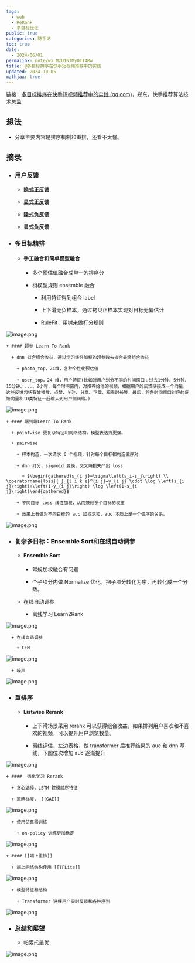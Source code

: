 ```yaml
---
tags:
  - web
  - ReRank
  - 多目标优化
public: true
categories: 随手记
toc: true
date:
  - 2024/06/01
permalink: note/wx_MzU1NTMyOTI4Mw
title: @多目标排序在快手短视频推荐中的实践
updated: 2024-10-05
mathjax: true
---
```


链接：[多目标排序在快手短视频推荐中的实践 (qq.com)](https://mp.weixin.qq.com/s?__biz=MzU1NTMyOTI4Mw==&mid=2247533308&idx=1&sn=f25852e94c1f0c3535312961342b2933&chksm=fbd7f090cca07986161d65abbf1f8bdc7858775a75de302f591c31ed992e9816682d44e6b311&scene=178&cur_album_id=1754523937775943686#rd)，郑东，快手推荐算法技术总监

<!--more-->

## 想法

  + 分享主要内容是排序机制和重排，还看不太懂。

## 摘录

  + ### 用户反馈

    + **隐式正反馈**

    + **显式正反馈**

    + **隐式负反馈**

    + **显式负反馈**

  + ### 多目标精排

    + #### 手工融合和简单模型融合

      + 多个预估值融合成单一的排序分

      + 树模型规则 ensemble 融合

        + 利用特征得到组合 label

        + 上下滑无负样本，通过拷贝正样本实现对目标无偏估计

        + RuleFit，用树来做打分规则

![image.png](/assets/image_1717340265482_0.png)

    + #### 超参 Learn To Rank

      + dnn 拟合组合收益，通过学习线性加权的超参数去拟合最终组合收益

        + photo_top，24维，各种个性化预估值

        + user_top，24 维，用户特征(比如对用户划分不同的时间窗口：过去1分钟、5分钟、15分钟、...、2小时，每个时间窗内，对推荐给他的视频，根据用户的反馈拼接成一个向量，这些反馈包括有效播放、点赞、关注、分享、下载、观看时长等，最后，将各时间窗口对应的反馈向量和ID类特征一起输入到用户侧网络。)

![image.png](/assets/image_1717340526216_0.png)

    + #### 端到端Learn To Rank

      + pointwise 更复杂特征和网络结构，模型表达力更强。

      + pairwise

        + 样本构造，一次请求 6 个视频，针对每个目标都构造偏序对

        + dnn 打分，sigmoid 变换，交叉熵损失产出 loss

          + $\begin{gathered}s_{i j}=\sigma\left(s_i-s_j\right) \\ \operatorname{loss}{ }_{l i k e}^{i j}=y_{i j} \cdot \log \left(s_{i j}\right)+\left(1-y_{i j}\right) \log \left(1-s_{i j}\right)\end{gathered}$

        + 不同目标 loss 线性加权，从而兼顾多个目标的权重

        + 效果上看做对不同目标的 auc 加权求和，auc 本质上是一个偏序的关系。

![image.png](/assets/image_1717340756250_0.png)

  + ### 复杂多目标：Ensemble Sort和在线自动调参

    + #### Ensemble Sort

      + 常规加权融合有问题

      + 个子项分内做 Normalize 优化，把子项分转化为序，再转化成一个分数。

    + 在线自动调参

      + 离线学习  Learn2Rank

![image.png](/assets/image_1717341557776_0.png)

      + 在线自动调参

        + CEM

![image.png](/assets/image_1717425668258_0.png)

      + 噪声

![image.png](/assets/image_1717425734534_0.png)

  + ### 重排序

    + #### Listwise Rerank

      + 上下滑场景采用 rerank 可以获得组合收益，如果排列用户喜欢和不喜欢的视频，可以提升用户浏览数量。

      + 离线评估，左边表格，做 transformer 后推荐结果的 auc 和 dnn 基线，下图位次增加 auc 逐渐提升

![image.png](/assets/image_1717425966017_0.png)

    + ####  强化学习 Rerank

      + 贪心选择，LSTM 建模前序特征

      + 策略梯度， [[GAE]]

![image.png](/assets/image_1717425999073_0.png)

      + 使用仿真器训练

        + on-policy 训练更加稳定

![image.png](/assets/image_1717426172813_0.png)

    + #### [[端上重排]]

      + 端上网络结构使用 [[TFLite]]

![image.png](/assets/image_1717426237057_0.png)

      + 模型特征和结构

        + Transformer 建模用户实时反馈和各种序列

![image.png](/assets/image_1717426327625_0.png)

  + ### 总结和展望

    + 帕累托最优

![image.png](/assets/image_1717426469164_0.png)

